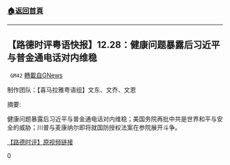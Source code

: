###  [:house:返回首頁](https://github.com/ourhimalayas/txt)
---

## 【路德时评粤语快报】12.28：健康问题暴露后习近平与普金通电话对内维稳
` GM42` [轉載自GNews](https://gnews.org/zh-hans/696830/)

制作团队：【喜马拉雅粤语组】文东、文乔、文恩



摘要:

健康问题暴露后习近平与普金通电话对内维稳；美国务院再批中共是世界和平与安全的威胁；川普与麦康纳尔即将就国防授权法案在参院展开斗争。

[【路德时评】原视频链接](https://youtu.be/Ld1tUQissSY)

0
